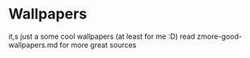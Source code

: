 # Wallpapers
it,s just a some cool wallpapers (at least for me :D)
read zmore-good-wallpapers.md for more great sources
